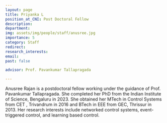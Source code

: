 ```yaml
---
layout: page
title: Priyanka L
position_at_CNI: Post Doctoral Fellow
description: 
department:
img: assets/img/people/staff/anusree.jpg
importance: 5
category: Staff
redirect: 
research_interests: 
email: 
past: false

advisor: Prof. Pavankumar Tallapragada

---
```


 Anusree Rajan is a postdoctoral fellow working under the guidance of Prof. Pavankumar Tallapragada. She completed her PhD from the Indian Institute of Science, Bengaluru in 2023. She obtained her MTech in Control Systems from CET , Trivandrum in 2016 and BTech in EEE from GEC, Thrissur in 2013. Her research interests include networked control systems, event-triggered control, and learning based control.